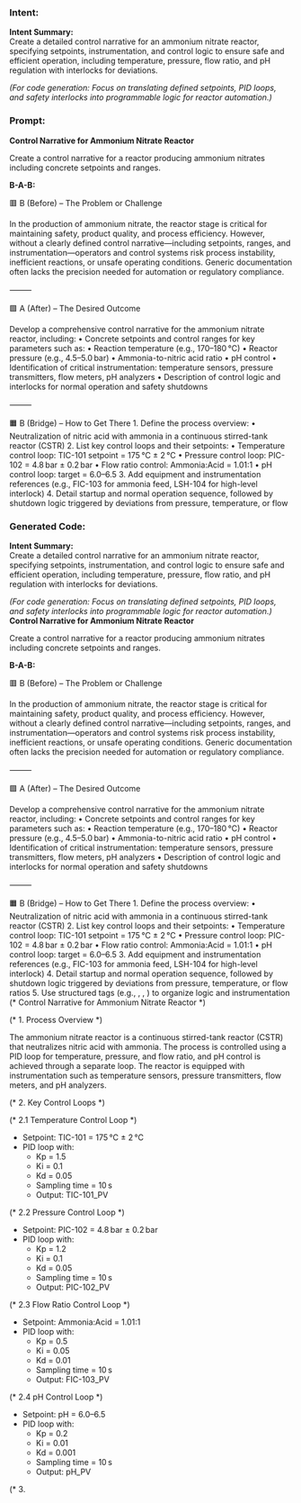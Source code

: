 ### Intent:
**Intent Summary:**  
Create a detailed control narrative for an ammonium nitrate reactor, specifying setpoints, instrumentation, and control logic to ensure safe and efficient operation, including temperature, pressure, flow ratio, and pH regulation with interlocks for deviations.  

*(For code generation: Focus on translating defined setpoints, PID loops, and safety interlocks into programmable logic for reactor automation.)*

### Prompt:
**Control Narrative for Ammonium Nitrate Reactor**

Create a control narrative for a reactor producing ammonium nitrates including concrete setpoints and ranges.

**B-A-B:**

🟥 B (Before) – The Problem or Challenge

In the production of ammonium nitrate, the reactor stage is critical for maintaining safety, product quality, and process efficiency. However, without a clearly defined control narrative—including setpoints, ranges, and instrumentation—operators and control systems risk process instability, inefficient reactions, or unsafe operating conditions. Generic documentation often lacks the precision needed for automation or regulatory compliance.

⸻

🟩 A (After) – The Desired Outcome

Develop a comprehensive control narrative for the ammonium nitrate reactor, including:
	•	Concrete setpoints and control ranges for key parameters such as:
	•	Reaction temperature (e.g., 170–180 °C)
	•	Reactor pressure (e.g., 4.5–5.0 bar)
	•	Ammonia-to-nitric acid ratio
	•	pH control
	•	Identification of critical instrumentation: temperature sensors, pressure transmitters, flow meters, pH analyzers
	•	Description of control logic and interlocks for normal operation and safety shutdowns

⸻

🟧 B (Bridge) – How to Get There
	1.	Define the process overview:
	•	Neutralization of nitric acid with ammonia in a continuous stirred-tank reactor (CSTR)
	2.	List key control loops and their setpoints:
	•	Temperature control loop: TIC-101 setpoint = 175 °C ± 2 °C
	•	Pressure control loop: PIC-102 = 4.8 bar ± 0.2 bar
	•	Flow ratio control: Ammonia:Acid = 1.01:1
	•	pH control loop: target = 6.0–6.5
	3.	Add equipment and instrumentation references (e.g., FIC-103 for ammonia feed, LSH-104 for high-level interlock)
	4.	Detail startup and normal operation sequence, followed by shutdown logic triggered by deviations from pressure, temperature, or flow

### Generated Code:
**Intent Summary:**  
Create a detailed control narrative for an ammonium nitrate reactor, specifying setpoints, instrumentation, and control logic to ensure safe and efficient operation, including temperature, pressure, flow ratio, and pH regulation with interlocks for deviations.  

*(For code generation: Focus on translating defined setpoints, PID loops, and safety interlocks into programmable logic for reactor automation.)*
**Control Narrative for Ammonium Nitrate Reactor**

Create a control narrative for a reactor producing ammonium nitrates including concrete setpoints and ranges.

**B-A-B:**

🟥 B (Before) – The Problem or Challenge

In the production of ammonium nitrate, the reactor stage is critical for maintaining safety, product quality, and process efficiency. However, without a clearly defined control narrative—including setpoints, ranges, and instrumentation—operators and control systems risk process instability, inefficient reactions, or unsafe operating conditions. Generic documentation often lacks the precision needed for automation or regulatory compliance.

⸻

🟩 A (After) – The Desired Outcome

Develop a comprehensive control narrative for the ammonium nitrate reactor, including:
	•	Concrete setpoints and control ranges for key parameters such as:
	•	Reaction temperature (e.g., 170–180 °C)
	•	Reactor pressure (e.g., 4.5–5.0 bar)
	•	Ammonia-to-nitric acid ratio
	•	pH control
	•	Identification of critical instrumentation: temperature sensors, pressure transmitters, flow meters, pH analyzers
	•	Description of control logic and interlocks for normal operation and safety shutdowns

⸻

🟧 B (Bridge) – How to Get There
	1.	Define the process overview:
	•	Neutralization of nitric acid with ammonia in a continuous stirred-tank reactor (CSTR)
	2.	List key control loops and their setpoints:
	•	Temperature control loop: TIC-101 setpoint = 175 °C ± 2 °C
	•	Pressure control loop: PIC-102 = 4.8 bar ± 0.2 bar
	•	Flow ratio control: Ammonia:Acid = 1.01:1
	•	pH control loop: target = 6.0–6.5
	3.	Add equipment and instrumentation references (e.g., FIC-103 for ammonia feed, LSH-104 for high-level interlock)
	4.	Detail startup and normal operation sequence, followed by shutdown logic triggered by deviations from pressure, temperature, or flow ratios
	5.	Use structured tags (e.g., <PID>, <Interlock>, <Alarm>) to organize logic and instrumentation
(* Control Narrative for Ammonium Nitrate Reactor *)

(* 1. Process Overview *)

The ammonium nitrate reactor is a continuous stirred-tank reactor (CSTR) that neutralizes nitric acid with ammonia. The process is controlled using a PID loop for temperature, pressure, and flow ratio, and pH control is achieved through a separate loop. The reactor is equipped with instrumentation such as temperature sensors, pressure transmitters, flow meters, and pH analyzers.

(* 2. Key Control Loops *)

(* 2.1 Temperature Control Loop *)

* Setpoint: TIC-101 = 175 °C ± 2 °C
* PID loop with:
  - Kp = 1.5
  - Ki = 0.1
  - Kd = 0.05
  - Sampling time = 10 s
  - Output: TIC-101_PV

(* 2.2 Pressure Control Loop *)

* Setpoint: PIC-102 = 4.8 bar ± 0.2 bar
* PID loop with:
  - Kp = 1.2
  - Ki = 0.1
  - Kd = 0.05
  - Sampling time = 10 s
  - Output: PIC-102_PV

(* 2.3 Flow Ratio Control Loop *)

* Setpoint: Ammonia:Acid = 1.01:1
* PID loop with:
  - Kp = 0.5
  - Ki = 0.05
  - Kd = 0.01
  - Sampling time = 10 s
  - Output: FIC-103_PV

(* 2.4 pH Control Loop *)

* Setpoint: pH = 6.0–6.5
* PID loop with:
  - Kp = 0.2
  - Ki = 0.01
  - Kd = 0.001
  - Sampling time = 10 s
  - Output: pH_PV

(* 3.
